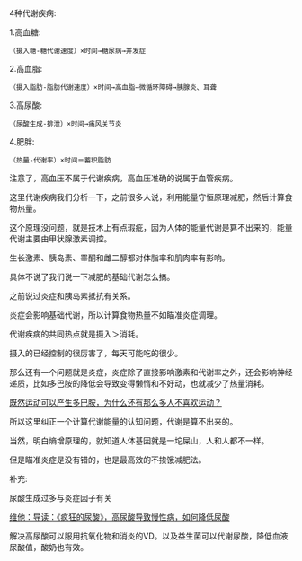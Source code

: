 4种代谢疾病:

1.高血糖:

    （摄入糖-糖代谢速度）×时间→糖尿病→并发症

2.高血脂:

    （摄入脂肪-脂肪代谢速度）×时间→高血脂→微循环障碍→胰腺炎、耳聋

3.高尿酸:

    （尿酸生成-排泄）×时间→痛风关节炎

4.肥胖:

    （热量-代谢率）×时间＝蓄积脂肪

注意了，高血压不属于代谢疾病，高血压准确的说属于血管疾病。

这里代谢疾病我们分析一下，之前很多人说，利用能量守恒原理减肥，然后计算食物热量。

这个原理没问题，就是技术上有点瑕疵，因为人体的能量代谢是算不出来的，能量代谢主要由甲状腺激素调控。

生长激素、胰岛素、睾酮和雌二醇都对体脂率和肌肉率有影响。

具体不说了我们说一下减肥的基础代谢怎么搞。

之前说过炎症和胰岛素抵抗有关系。

炎症会影响基础代谢，所以计算食物热量不如瞄准炎症调理。

代谢疾病的共同热点就是摄入＞消耗。

摄入的已经控制的很厉害了，每天可能吃的很少。

那么还有一个问题就是炎症，炎症除了直接影响激素和代谢率之外，还会影响神经递质，比如多巴胺的降低会导致变得懒惰和不好动，也就减少了热量消耗。

[既然运动可以产生多巴胺，为什么还有那么多人不喜欢运动？](https://www.zhihu.com/question/31621523/answer/2611017656?utm_psn=1840490899689324544)

所以这里纠正一个计算代谢能量的认知问题，代谢是算不出来的。

当然，明白熵增原理的，就知道人体基因就是一坨屎山，人和人都不一样。

但是瞄准炎症是没有错的，也是最高效的不挨饿减肥法。

补充:

尿酸生成过多与炎症因子有关

[维他：导读：《疯狂的尿酸》，高尿酸导致慢性病，如何降低尿酸](https://zhuanlan.zhihu.com/p/695727602?utm_psn=1840491359833821184)

解决高尿酸可以服用抗氧化物和消炎的VD。以及益生菌可以代谢尿酸，降低血液尿酸值，酸奶也有效。
